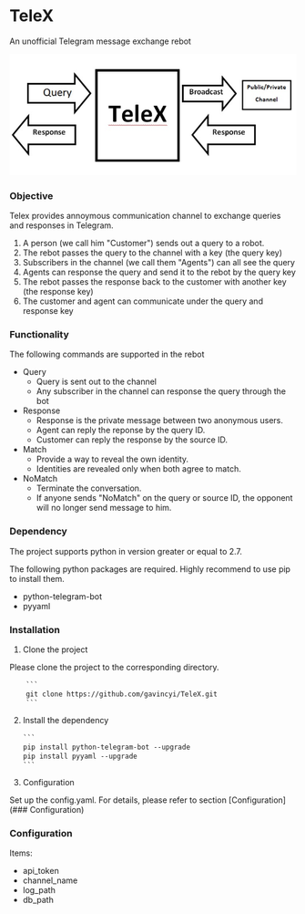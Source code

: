 # TeleX
An unofficial Telegram message exchange rebot

![alt tag](https://github.com/gavincyi/TeleX/blob/master/doc/flow.jpg)

### Objective

Telex provides annoymous communication channel to exchange queries and responses in Telegram. 

1. A person (we call him "Customer") sends out a query to a robot. 
2. The rebot passes the query to the channel with a key (the query key)
3. Subscribers in the channel (we call them "Agents") can all see the query
4. Agents can response the query and send it to the rebot by the query key
5. The rebot passes the response back to the customer with another key (the response key)
6. The customer and agent can communicate under the query and response key

### Functionality

The following commands are supported in the rebot
* Query 
  - Query is sent out to the channel
  - Any subscriber in the channel can response the query through the bot
* Response 
  - Response is the private message between two anonymous users.
  - Agent can reply the reponse by the query ID.
  - Customer can reply the response by the source ID.
* Match 
  - Provide a way to reveal the own identity. 
  - Identities are revealed only when both agree to match.
* NoMatch
  - Terminate the conversation.
  - If anyone sends "NoMatch" on the query or source ID, the opponent will no longer send message to him.

### Dependency
The project supports python in version greater or equal to 2.7.

The following python packages are required. Highly recommend to use pip to install them.
* python-telegram-bot
* pyyaml

### Installation

1.  Clone the project

  Please clone the project to the corresponding directory.

        ```
        git clone https://github.com/gavincyi/TeleX.git
        ```

2.  Install the dependency

        ```
        pip install python-telegram-bot --upgrade
        pip install pyyaml --upgrade
        ```

3.  Configuration

  Set up the config.yaml. For details, please refer to section [Configuration](### Configuration)

### Configuration ###

Items:
- api_token
- channel_name
- log_path
- db_path






